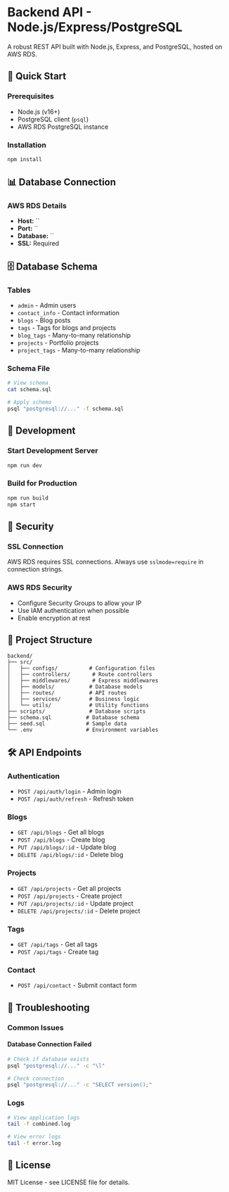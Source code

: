 # Backend API - Node.js/Express/PostgreSQL

A robust REST API built with Node.js, Express, and PostgreSQL, hosted on AWS RDS.

## 🚀 Quick Start

### Prerequisites

- Node.js (v16+)
- PostgreSQL client (`psql`)
- AWS RDS PostgreSQL instance

### Installation

```bash
npm install
```


## 📊 Database Connection

### AWS RDS Details

- **Host:** ``
- **Port:** ``
- **Database:** ``
- **SSL:** Required

## 🗄️ Database Schema

### Tables

- `admin` - Admin users
- `contact_info` - Contact information
- `blogs` - Blog posts
- `tags` - Tags for blogs and projects
- `blog_tags` - Many-to-many relationship
- `projects` - Portfolio projects
- `project_tags` - Many-to-many relationship

### Schema File

```bash
# View schema
cat schema.sql

# Apply schema
psql "postgresql://..." -f schema.sql
```

## 🔧 Development

### Start Development Server

```bash
npm run dev
```

### Build for Production

```bash
npm run build
npm start
```

## 🔐 Security

### SSL Connection

AWS RDS requires SSL connections. Always use `sslmode=require` in connection strings.


### AWS RDS Security

- Configure Security Groups to allow your IP
- Use IAM authentication when possible
- Enable encryption at rest

## 📁 Project Structure

```
backend/
├── src/
│   ├── configs/          # Configuration files
│   ├── controllers/       # Route controllers
│   ├── middlewares/       # Express middlewares
│   ├── models/           # Database models
│   ├── routes/           # API routes
│   ├── services/         # Business logic
│   └── utils/            # Utility functions
├── scripts/              # Database scripts
├── schema.sql           # Database schema
├── seed.sql             # Sample data
└── .env                 # Environment variables
```

## 🛠️ API Endpoints

### Authentication

- `POST /api/auth/login` - Admin login
- `POST /api/auth/refresh` - Refresh token

### Blogs

- `GET /api/blogs` - Get all blogs
- `POST /api/blogs` - Create blog
- `PUT /api/blogs/:id` - Update blog
- `DELETE /api/blogs/:id` - Delete blog

### Projects

- `GET /api/projects` - Get all projects
- `POST /api/projects` - Create project
- `PUT /api/projects/:id` - Update project
- `DELETE /api/projects/:id` - Delete project

### Tags

- `GET /api/tags` - Get all tags
- `POST /api/tags` - Create tag

### Contact

- `POST /api/contact` - Submit contact form

## 🐛 Troubleshooting

### Common Issues

#### Database Connection Failed

```bash
# Check if database exists
psql "postgresql://..." -c "\l"

# Check connection
psql "postgresql://..." -c "SELECT version();"
```

### Logs

```bash
# View application logs
tail -f combined.log

# View error logs
tail -f error.log
```

## 📝 License

MIT License - see LICENSE file for details.
